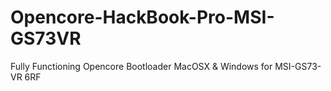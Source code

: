 # Opencore-HackBook-Pro-MSI-GS73VR
Fully Functioning Opencore Bootloader MacOSX &amp; Windows for MSI-GS73-VR 6RF 
